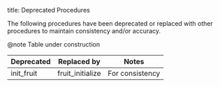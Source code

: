 title: Deprecated Procedures

The following procedures have been deprecated or replaced with other procedures to maintain consistency and/or accuracy.

@note
Table under construction

<table style="width:100%", rules="rows">
<tr>
<th>Deprecated</th>
<th>Replaced by</th>
<th>Notes</th>
</tr>
<tr>
<td>init_fruit</td>
<td>fruit_initialize</td>
<td>For consistency</td>
</tr>
</table>  
